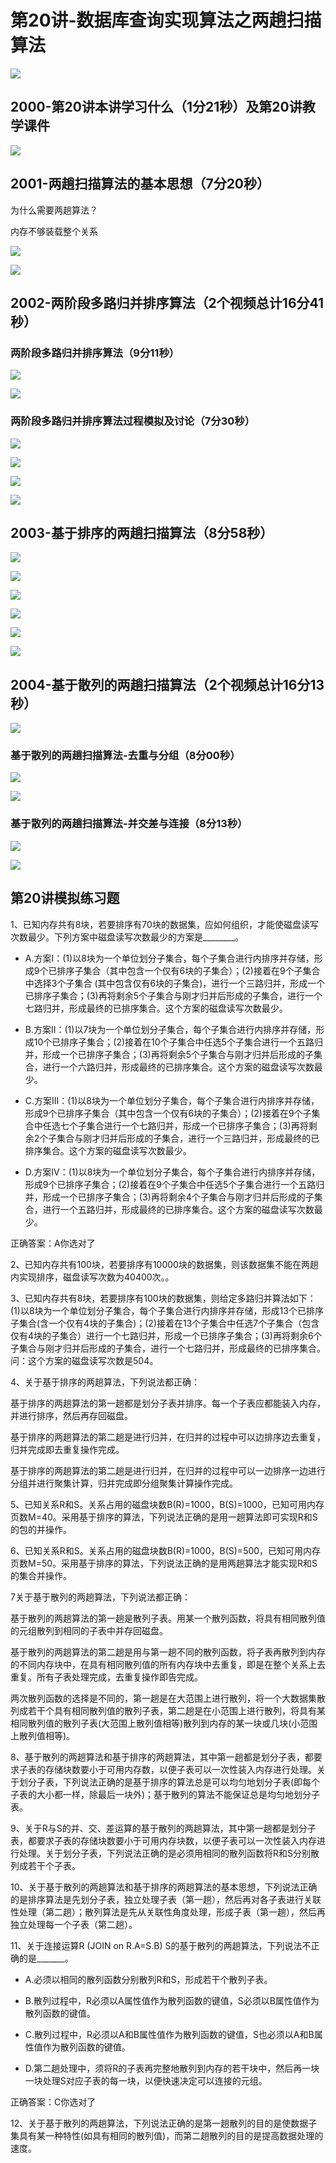 # 第20讲-数据库查询实现算法之两趟扫描算法  

![](https://cdn.jsdelivr.net/gh/Rosefinch-Midsummer/MyImagesHost02/img/20240415122033.png)
## 2000-第20讲本讲学习什么（1分21秒）及第20讲教学课件  

![](https://cdn.jsdelivr.net/gh/Rosefinch-Midsummer/MyImagesHost02/img/20240415120527.png)

## 2001-两趟扫描算法的基本思想（7分20秒）  

为什么需要两趟算法？

内存不够装载整个关系

![](https://cdn.jsdelivr.net/gh/Rosefinch-Midsummer/MyImagesHost02/img/20240415120820.png)

![](https://cdn.jsdelivr.net/gh/Rosefinch-Midsummer/MyImagesHost02/img/20240415120917.png)

## 2002-两阶段多路归并排序算法（2个视频总计16分41秒）  

### 两阶段多路归并排序算法（9分11秒）

![](https://cdn.jsdelivr.net/gh/Rosefinch-Midsummer/MyImagesHost02/img/20240415121117.png)

![](https://cdn.jsdelivr.net/gh/Rosefinch-Midsummer/MyImagesHost02/img/20240415121142.png)
### 两阶段多路归并排序算法过程模拟及讨论（7分30秒）

![](https://cdn.jsdelivr.net/gh/Rosefinch-Midsummer/MyImagesHost02/img/20240415121212.png)

![](https://cdn.jsdelivr.net/gh/Rosefinch-Midsummer/MyImagesHost02/img/20240415121241.png)

![](https://cdn.jsdelivr.net/gh/Rosefinch-Midsummer/MyImagesHost02/img/20240415121307.png)

![](https://cdn.jsdelivr.net/gh/Rosefinch-Midsummer/MyImagesHost02/img/20240415121445.png)
## 2003-基于排序的两趟扫描算法（8分58秒）  

![](https://cdn.jsdelivr.net/gh/Rosefinch-Midsummer/MyImagesHost02/img/20240415121528.png)

![](https://cdn.jsdelivr.net/gh/Rosefinch-Midsummer/MyImagesHost02/img/20240415121556.png)

![](https://cdn.jsdelivr.net/gh/Rosefinch-Midsummer/MyImagesHost02/img/20240415121615.png)

![](https://cdn.jsdelivr.net/gh/Rosefinch-Midsummer/MyImagesHost02/img/20240415121635.png)

![](https://cdn.jsdelivr.net/gh/Rosefinch-Midsummer/MyImagesHost02/img/20240415121703.png)

![](https://cdn.jsdelivr.net/gh/Rosefinch-Midsummer/MyImagesHost02/img/20240415121730.png)

## 2004-基于散列的两趟扫描算法（2个视频总计16分13秒）  

![](https://cdn.jsdelivr.net/gh/Rosefinch-Midsummer/MyImagesHost02/img/20240415121809.png)


### 基于散列的两趟扫描算法-去重与分组（8分00秒）

![](https://cdn.jsdelivr.net/gh/Rosefinch-Midsummer/MyImagesHost02/img/20240415121849.png)

![](https://cdn.jsdelivr.net/gh/Rosefinch-Midsummer/MyImagesHost02/img/20240415121913.png)
### 基于散列的两趟扫描算法-并交差与连接（8分13秒）

![](https://cdn.jsdelivr.net/gh/Rosefinch-Midsummer/MyImagesHost02/img/20240415121935.png)

![](https://cdn.jsdelivr.net/gh/Rosefinch-Midsummer/MyImagesHost02/img/20240415121956.png)
## 第20讲模拟练习题  

1、已知内存共有8块，若要排序有70块的数据集，应如何组织，才能使磁盘读写次数最少。下列方案中磁盘读写次数最少的方案是________。

- A.方案I：(1)以8块为一个单位划分子集合，每个子集合进行内排序并存储，形成9个已排序子集合（其中包含一个仅有6块的子集合）；(2)接着在9个子集合中选择3个子集合  (其中包含仅有6块的子集合)，进行一个三路归并，形成一个已排序子集合；(3)再将剩余5个子集合与刚才归并后形成的子集合，进行一个七路归并，形成最终的已排序集合。这个方案的磁盘读写次数最少。

- B.方案II：(1)以7块为一个单位划分子集合，每个子集合进行内排序并存储，形成10个已排序子集合；(2)接着在10个子集合中任选5个子集合进行一个五路归并，形成一个已排序子集合；(3)再将剩余5个子集合与刚才归并后形成的子集合，进行一个六路归并，形成最终的已排序集合。这个方案的磁盘读写次数最少。

- C.方案III：(1)以8块为一个单位划分子集合，每个子集合进行内排序并存储，形成9个已排序子集合（其中包含一个仅有6块的子集合）；(2)接着在9个子集合中任选七个子集合进行一个七路归并，形成一个已排序子集合；(3)再将剩余2个子集合与刚才归并后形成的子集合，进行一个三路归并，形成最终的已排序集合。这个方案的磁盘读写次数最少。

- D.方案IV：(1)以8块为一个单位划分子集合，每个子集合进行内排序并存储，形成9个已排序子集合；(2)接着在9个子集合中任选5个子集合进行一个五路归并，形成一个已排序子集合；(3)再将剩余4个子集合与刚才归并后形成的子集合，进行一个五路归并，形成最终的已排序集合。这个方案的磁盘读写次数最少。

正确答案：A你选对了

2、已知内存共有100块，若要排序有10000块的数据集，则该数据集不能在两趟内实现排序，磁盘读写次数为40400次。。

3、已知内存共有8块，若要排序有100块的数据集，则给定多路归并算法如下：(1)以8块为一个单位划分子集合，每个子集合进行内排序并存储，形成13个已排序子集合(含一个仅有4块的子集合)；(2)接着在13个子集合中任选7个子集合（包含仅有4块的子集合）进行一个七路归并，形成一个已排序子集合；(3)再将剩余6个子集合与刚才归并后形成的子集合，进行一个七路归并，形成最终的已排序集合。问：这个方案的磁盘读写次数是504。



4、关于基于排序的两趟算法，下列说法都正确：

基于排序的两趟算法的第一趟都是划分子表并排序。每一个子表应都能装入内存，并进行排序，然后再存回磁盘。

基于排序的两趟算法的第二趟是进行归并，在归并的过程中可以边排序边去重复，归并完成即去重复操作完成。

基于排序的两趟算法的第二趟是进行归并，在归并的过程中可以一边排序一边进行分组并进行聚集计算，归并完成即分组聚集计算操作完成。

5、已知关系R和S。关系占用的磁盘块数B(R)=1000，B(S)=1000，已知可用内存页数M=40。采用基于排序的算法，下列说法正确的是用一趟算法即可实现R和S的包的并操作。


6、已知关系R和S。关系占用的磁盘块数B(R)=1000，B(S)=500，已知可用内存页数M=50。采用基于排序的算法，下列说法正确的是用两趟算法才能实现R和S的集合并操作。


7关于基于散列的两趟算法，下列说法都正确：

基于散列的两趟算法的第一趟是散列子表。用某一个散列函数，将具有相同散列值的元组散列到相同的子表中并存回磁盘。 

基于散列的两趟算法的第二趟是用与第一趟不同的散列函数，将子表再散列到内存的不同内存块中，在具有相同散列值的所有内存块中去重复，即是在整个关系上去重复。所有子表处理完成，去重复操作即告完成。

两次散列函数的选择是不同的，第一趟是在大范围上进行散列，将一个大数据集散列成若干个具有相同散列值的散列子表，第二趟是在小范围上进行散列，将具有某相同散列值的散列子表(大范围上散列值相等)散列到内存的某一块或几块(小范围上散列值相等)。


8、基于散列的两趟算法和基于排序的两趟算法，其中第一趟都是划分子表，都要求子表的存储块数要小于可用内存数，以便子表可以一次性装入内存进行处理。关于划分子表，下列说法正确的是基于排序的算法总是可以均匀地划分子表(即每个子表的大小都一样，除最后一块外)；基于散列的算法不能保证总是均匀地划分子表。

9、关于R与S的并、交、差运算的基于散列的两趟算法，其中第一趟都是划分子表，都要求子表的存储块数要小于可用内存块数，以便子表可以一次性装入内存进行处理。关于划分子表，下列说法正确的是必须用相同的散列函数将R和S分别散列成若干个子表。


10、关于基于散列的两趟算法和基于排序的两趟算法的基本思想，下列说法正确的是排序算法是先划分子表，独立处理子表（第一趟），然后再对各子表进行关联性处理（第二趟）；散列算法是先从关联性角度处理，形成子表（第一趟），然后再独立处理每一个子表（第二趟）。


11、关于连接运算R (JOIN on R.A=S.B) S的基于散列的两趟算法，下列说法不正确的是_______。

- A.必须以相同的散列函数分别散列R和S，形成若干个散列子表。

- B.散列过程中，R必须以A属性值作为散列函数的键值，S必须以B属性值作为散列函数的键值。

- C.散列过程中，R必须以A和B属性值作为散列函数的键值，S也必须以A和B属性值作为散列函数的键值。

- D.第二趟处理中，须将R的子表再完整地散列到内存的若干块中，然后再一块一块处理S对应子表的每一块，以便快速决定可以连接的元组。


正确答案：C你选对了

12、关于基于散列的两趟算法，下列说法正确的是第一趟散列的目的是使数据子集具有某一种特性(如具有相同的散列值)，而第二趟散列的目的是提高数据处理的速度。